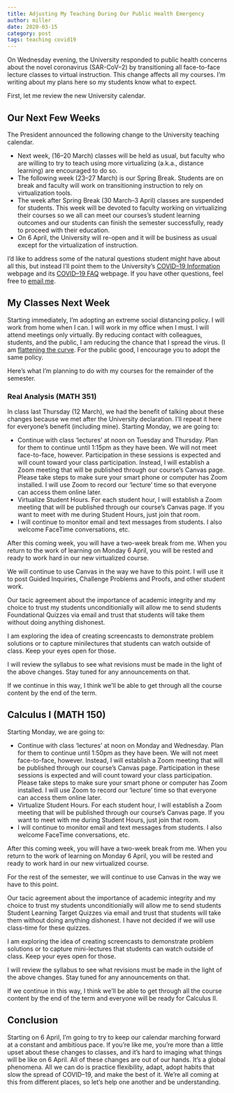 ```yaml
---
title: Adjusting My Teaching During Our Public Health Emergency
author: miller
date: 2020-03-15
category: post
tags: teaching covid19
---
```


On Wednesday evening, the University responded to public health concerns about the novel coronavirus (SAR-CoV–2) by transitioning all face-to-face lecture classes to virtual instruction. This change affects all my courses. I’m writing about my plans here so my students know what to expect.

First, let me review the new University calendar.

## Our Next Few Weeks ##

The President announced the following change to the University teaching calendar.

* Next week, (16–20 March) classes will be held as usual, but faculty who are willing to try to teach using more virtualizing (a.k.a., distance learning) are encouraged to do so.
* The following week (23–27 March) is our Spring Break. Students are on break and faculty will work on transitioning instruction to rely on virtualization tools.
* The week after Spring Break (30 March–3 April) classes are suspended for students. This week will be devoted to faculty working on virtualizing their courses so we all can meet our courses’s student learning outcomes and our students can finish the semester successfully, ready to proceed with their education.
* On 6 April, the University will re-open and it will be business as usual except for the virtualization of instruction.


I’d like to address some of the natural questions student might have about all this, but instead I’ll point them to the University’s [COVID–19 Information](https://www.csuci.edu/news/campus-updates/covid19.htm)</a> webpage and its [COVID–19 FAQ](https://www.csuci.edu/news/campus-updates/covid19-faqs.htm) webpage. If you have other questions, feel free to [email me](mailto:jason.miller@csuci.edu?subject=[COVID-19]%20Student%20Question).

## My Classes Next Week ##

Starting immediately, I’m adopting an extreme social distancing policy. I will work from home when I can. I will work in my office when I must. I will attend meetings only virtually. By reducing contact with colleagues, students, and the public, I am reducing the chance that I spread the virus. (I am <a href="http://flattenthecurve.com">flattening the curve</a>. For the public good, I encourage you to adopt the same policy.

Here’s what I’m planning to do with my courses for the remainder of the semester.

### Real Analysis (MATH 351) ###

In class last Thursday (12 March), we had the benefit of talking about these changes because we met after the University declaration. I’ll repeat it here for everyone’s benefit (including mine). Starting Monday, we are going to:

* Continue with class ‘lectures’ at noon on Tuesday and Thursday. Plan for them to continue until 1:15pm as they have been. We will not meet face-to-face, however. Participation in these sessions is expected and will count toward your class participation. Instead, I will establish a Zoom meeting that will be published through our course’s Canvas page. Please take steps to make sure your smart phone or computer has Zoom installed. I will use Zoom to record our ‘lecture’ time so that everyone can access them online later.
* Virtualize Student Hours. For each student hour, I will establish a Zoom meeting that will be published through our course’s Canvas page. If you want to meet with me during Student Hours, just join that room.
* I will continue to monitor email and text messages from students. I also welcome FaceTime conversations, etc.


After this coming week, you will have a two-week break from me. When you return to the work of learning on Monday 6 April, you will be rested and ready to work hard in our new virtualized course.

We will continue to use Canvas in the way we have to this point. I will use it to post Guided Inquiries, Challenge Problems and Proofs, and other student work.

Our tacic agreement about the importance of academic integrity and my choice to trust my students unconditionially will allow me to send students Foundational Quizzes via email and trust that students will take them without doing anything dishonest.

I am exploring the idea of creating screencasts to demonstrate problem solutions or to capture minilectures that students can watch outside of class. Keep your eyes open for those.

I will review the syllabus to see what revisions must be made in the light of the above changes. Stay tuned for any announcements on that.

If we continue in this way, I think we’ll be able to get through all the course content by the end of the term.

## Calculus I (MATH 150) ##

Starting Monday, we are going to:

* Continue with class ‘lectures’ at noon on Monday and Wednesday. Plan for them to continue until 1:50pm as they have been. We will not meet face-to-face, however. Instead, I will establish a Zoom meeting that will be published through our course’s Canvas page. Participation in these sessions is expected and will count toward your class participation. Please take steps to make sure your smart phone or computer has Zoom installed. I will use Zoom to record our ‘lecture’ time so that everyone can access them online later.
* Virtualize Student Hours. For each student hour, I will establish a Zoom meeting that will be published through our course’s Canvas page. If you want to meet with me during Student Hours, just join that room.
* I will continue to monitor email and text messages from students. I also welcome FaceTime conversations, etc.

After this coming week, you will have a two-week break from me. When you return to the work of learning on Monday 6 April, you will be rested and ready to work hard in our new virtualized course.

For the rest of the semester, we will continue to use Canvas in the way we have to this point.

Our tacic agreement about the importance of academic integrity and my choice to trust my students unconditionially will allow me to send students Student Learning Target Quizzes via email and trust that students will take them without doing anything dishonest. I have not decided if we will use class-time for these quizzes.

I am exploring the idea of creating screencasts to demonstrate problem solutions or to capture mini-lectures that students can watch outside of class. Keep your eyes open for those.

I will review the syllabus to see what revisions must be made in the light of the above changes. Stay tuned for any announcements on that.

If we continue in this way, I think we’ll be able to get through all the course content by the end of the term and everyone will be ready for Calculus II.

## Conclusion ##

Starting on 6 April, I’m going to try to keep our calendar marching forward at a constant and ambitious pace. If you’re like me, you’re more than a little upset about these changes to classes, and it’s hard to imaging what things will be like on 6 April. All of these changes are out of our hands. It’s a global phenomena. All we can do is practice flexibility, adapt, adopt habits that slow the spread of COVID–19, and make the best of it. We’re all coming at this from different places, so let’s help one another and be understanding.